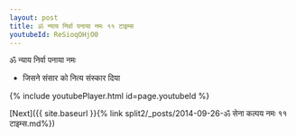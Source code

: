 ```yaml
---
layout: post
title: ॐ न्याय निर्वा पनाया नमः ११ टाइम्स
youtubeId: ReSioqOHjO0
---
```

 
 
 ॐ न्याय निर्वा पनाया नमः  
 
 -  जिसने संसार को नित्य संस्कार दिया 
 
  
 
  
 
 
 
 
 
 


{% include youtubePlayer.html id=page.youtubeId %}
 
[Next]({{ site.baseurl }}{% link  split2/_posts/2014-09-26-ॐ सेना कल्पय नमः ११ टाइम्स.md%})
 
